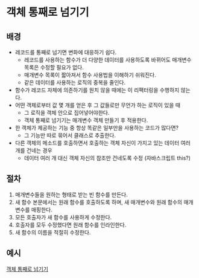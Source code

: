 #  객체 통째로 넘기기
## 배경
- 레코드를 통째로 넘기면 변화에 대응하기 쉽다.
  - 레코드를 사용하는 함수가 더 다양한 데이터를 사용하도록 바뀌어도 매개변수 목록은 수정할 필요가 없다.
  - 매개변수 목록이 짧아져서 함수 사용법을 이해하기 쉬워진다.
  - 같은 데이터를 사용하는 로직의 중복을 줄인다.
- 함수가 레코드 자체에 의존하기를 원치 않을 때에는 이 리팩터링을 수행하지 않는다.
- 어떤 객체로부터 값 몇 개를 얻은 후 그 값들로만 무언가 하는 로직이 있을 때
  - 그 로직을 객체 안으로 집어넣어야한다.
  - 객체 통째로 넘기기는 매개변수 객체 만들기 후 적용한다.
- 한 객체가 제공하는 기능 중 항상 똑같은 일부만을 사용하는 코드가 많다면?
  - 그 기능만 따로 묶어서 클래스로 추출한다.
- 다른 객체의 메소드를 호출하면서 호출하는 객체 자신이 가지고 있는 데이터 여러 개를 건네는 경우
  - 데이터 여러 개 대신 객체 자신의 참조만 건네도록 수정 (자바스크립트 this?)

## 절차
1. 매개변수들을 원하는 형태로 받는 빈 함수를 만든다.
2. 새 함수 본문에서는 원래 함수를 호출하도록 하며, 새 매개변수와 원래 함수의 매개변수를 매핑한다.
3. 모든 호출자가 새 함수를 사용하게 수정한다.
4. 호출자를 모두 수정했다면 원래 함수를 인라인한다.
5. 새 함수의 이름을 적절히 수정한다.

## 예시
[객체 통째로 넘기기](/example.js)<br>